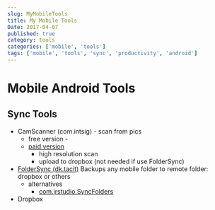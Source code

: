 ```yaml
---
slug: MyMobileTools
title: My Mobile Tools
Date: 2017-04-07
published: true
category: tools
categories: ['mobile', 'tools']
tags: ['mobile', 'tools', 'sync', 'productivity', 'android']
---
```


# Mobile Android Tools

## Sync Tools

- CamScanner (com.intsig) - scan from pics
	- free version - 
	- [paid version](https://play.google.com/store/apps/details?id=com.intsig.lic.camscanner&hl=en)
	  - high resolution scan
	  - upload to dropbox (not needed if use FolderSync)
- [FolderSync (dk.tacit)](https://play.google.com/store/apps/details?id=dk.tacit.android.foldersync.full&hl=en&rdid=dk.tacit.android.foldersync.full)
    Backups any mobile folder to remote folder: dropbox or others
    - alternatives
       - [com.jrstudio.SyncFolders](https://play.google.com/store/apps/details?id=com.jrtstudio.SyncFolders&hl=en)
- Dropbox
